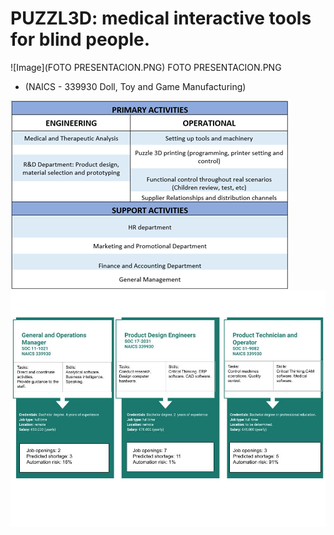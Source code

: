 # PUZZL3D: medical interactive tools for blind people.
![Image](FOTO PRESENTACION.PNG)
FOTO PRESENTACION.PNG
* (NAICS - 339930 Doll, Toy and Game Manufacturing)

![Image](Imagen3.png)
![Image](1.jpg)
